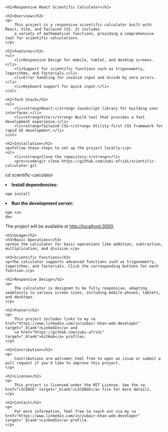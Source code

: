 
    <h1>Responsive React Scientific Calculator</h1>

    <h2>Overview</h2>
    <p>
        This project is a responsive scientific calculator built with React, Vite, and Tailwind CSS. It includes
        a variety of mathematical functions, providing a comprehensive tool for scientific calculations.
    </p>

    <h2>Features</h2>
    <ul>
        <li>Responsive Design for mobile, tablet, and desktop screens.</li>
        <li>Support for scientific functions such as trigonometry, logarithms, and factorials.</li>
        <li>Error handling for invalid input and divide by zero errors.</li>
        <li>Keyboard support for quick input.</li>
    </ul>

    <h2>Tech Stack</h2>
    <ul>
        <li><strong>React:</strong> JavaScript library for building user interfaces.</li>
        <li><strong>Vite:</strong> Build tool that provides a fast development experience.</li>
        <li><strong>Tailwind CSS:</strong> Utility-first CSS framework for rapid UI development.</li>
    </ul>

    <h2>Installation</h2>
    <p>Follow these steps to set up the project locally:</p>
    <ol>
        <li><strong>Clone the repository:</strong></li>
        <pre><code>git clone https://github.com/zubi-afridi/scientific-calculator.git
cd scientific-calculator</code></pre>
        <li><strong>Install dependencies:</strong></li>
        <pre><code>npm install</code></pre>
        <li><strong>Run the development server:</strong></li>
        <pre><code>npm run dev</code></pre>
        <p>The project will be available at <a href="http://localhost:3000" target="_blank">http://localhost:3000</a>.</p>
    </ol>

    <h2>Usage</h2>
    <h3>Basic Operations</h3>
    <p>Use the calculator for basic operations like addition, subtraction, multiplication, and division.</p>

    <h3>Scientific Functions</h3>
    <p>The calculator supports advanced functions such as trigonometry, logarithms, and factorials. Click the corresponding buttons for each function.</p>

    <h2>Responsive Design</h2>
    <p>
        The calculator is designed to be fully responsive, adapting seamlessly to various screen sizes, including mobile phones, tablets, and desktops.
    </p>

    <h2>Footer</h2>
    <p>
        This project includes links to my <a href="https://www.linkedin.com/in/zubair-khan-web-developer" target="_blank">LinkedIn</a> and 
        <a href="https://github.com/zubi-afridi" target="_blank">GitHub</a> profiles.
    </p>

    <h2>Contribution</h2>
    <p>
        Contributions are welcome! Feel free to open an issue or submit a pull request if you'd like to improve this project.
    </p>

    <h2>License</h2>
    <p>
        This project is licensed under the MIT License. See the <a href="LICENSE" target="_blank">LICENSE</a> file for more details.
    </p>

    <h2>Contact</h2>
    <p>
        For more information, feel free to reach out via my <a href="https://www.linkedin.com/in/zubair-khan-web-developer" target="_blank">LinkedIn</a> profile.
    </p>

